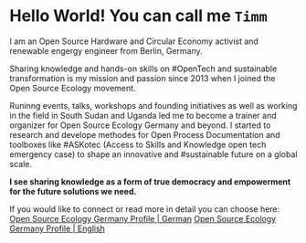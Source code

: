 

# Hello World! You can call me `Timm`

I am an Open Source Hardware and Circular Economy activist and renewable engergy engineer from Berlin, Germany. 

Sharing knowledge and hands-on skills on #OpenTech  and sustainable transformation is my mission and passion since 2013 when I joined the Open Source Ecology movement. 

Runinng events, talks, workshops and founding initiatives as well as working in the field in South Sudan and Uganda led me to become a trainer and organizer for Open Source Ecology Germany and beyond. I started to research and develope methodes for Open Process Documentation and toolboxes like #ASKotec (Access to Skills and Knowledge open tech emergency case) to shape an innovative and #sustainable future on a global scale. 

**I see sharing knowledge as a form of true democracy and empowerment for the future solutions we need.**


If you would like to connect or read more in detail you can choose here:
[Open Source Ecology Germany Profile | German](https://wiki.opensourceecology.de/Timm_Wille)
[Open Source Ecology Germany Profile | English](https://wiki.opensourceecology.de/En:Timm_Wille)